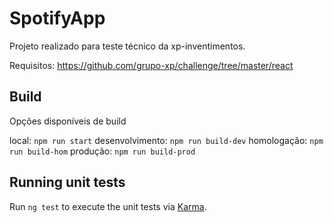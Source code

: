 # SpotifyApp

Projeto realizado para teste técnico da xp-inventimentos.

Requisitos:
https://github.com/grupo-xp/challenge/tree/master/react

## Build
Opções disponíveis de build

local: `npm run start` 
desenvolvimento: `npm run build-dev` 
homologação: `npm run build-hom` 
produção: `npm run build-prod` 

## Running unit tests

Run `ng test` to execute the unit tests via [Karma](https://karma-runner.github.io).

